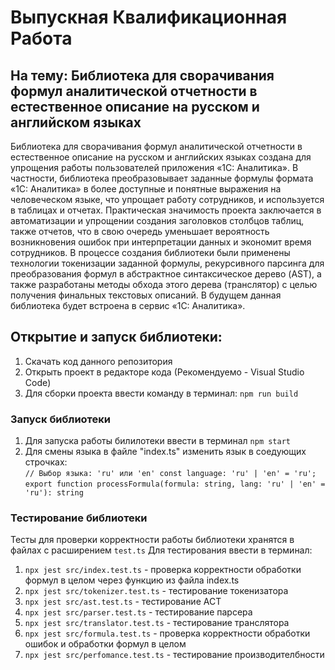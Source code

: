 # Выпускная Квалификационная Работа
## На тему: Библиотека для сворачивания формул аналитической отчетности в естественное описание на русском и английском языках

Библиотека для сворачивания формул аналитической отчетности в естественное описание на русском и английских языках создана для упрощения работы пользователей приложения «1С: Аналитика». В частности, библиотека преобразовывает заданные формулы формата «1С: Аналитика» в более доступные и понятные выражения на человеческом языке, что упрощает работу сотрудников, и используется в таблицах и отчетах. Практическая значимость проекта заключается в автоматизации и упрощении создания заголовков столбцов таблиц, также отчетов, что в свою очередь уменьшает вероятность возникновения ошибок при интерпретации данных и экономит время сотрудников. В процессе создания библиотеки были применены технологии токенизации заданной формулы, рекурсивного парсинга для преобразования формул в абстрактное синтаксическое дерево (AST), а также разработаны методы обхода этого дерева (транслятор) с целью получения финальных текстовых описаний. В будущем данная библиотека будет встроена в сервис «1С: Аналитика». 

## Открытие и запуск библиотеки:
1. Скачать код данного репозитория
2. Открыть проект в редакторе кода (Рекомендуемо - Visual Studio Code)
3. Для сборки проекта ввести команду в терминал:
`npm run build`
### Запуск библиотеки 
1. Для запуска работы билилотеки ввести в терминал `npm start`
2. Для смены языка в файле "index.ts" изменить язык в соедующих строчках:   
`// Выбор языка: 'ru' или 'en'
const language: 'ru' | 'en' = 'ru';`  
`export function processFormula(formula: string, lang: 'ru' | 'en' = 'ru'): string`  

### Тестирование библиотеки
Тесты для проверки корректности работы библиотеки хранятся в файлах с расширением `test.ts`
Для тестирования ввести в терминал:
1. `npx jest src/index.test.ts` - проверка корректности обработки формул в целом через функцию из файла index.ts  
2. `npx jest src/tokenizer.test.ts` - тестирование токенизатора  
3. `npx jest src/ast.test.ts` - тестирование АСТ  
4. `npx jest src/parser.test.ts` - тестирование парсера   
5. `npx jest src/translator.test.ts` - тестирование транслятора  
6. `npx jest src/formula.test.ts` - проверка корректности обработки ошибок и обработки формул в целом  
7. `npx jest src/perfomance.test.ts` - тестирование производителбности   
